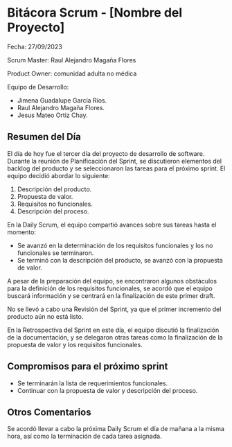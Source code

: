 # Bitácora Scrum - [Nombre del Proyecto]
Fecha: 27/09/2023

Scrum Master: Raul Alejandro Magaña Flores 

Product Owner: comunidad adulta no médica 

Equipo de Desarrollo: 
- Jimena Guadalupe García Ríos.
- Raul Alejandro Magaña Flores.
- Jesus Mateo Ortiz Chay.

## Resumen del Día
El día de hoy fue el tercer día del proyecto de desarrollo de software. Durante la reunión de Planificación del Sprint, se discutieron elementos del backlog del producto y se seleccionaron las tareas para el próximo sprint. El equipo decidió abordar lo siguiente:
1. Descripción del producto.
2. Propuesta de valor.
3. Requisitos no funcionales.
4. Descripción del proceso.

En la Daily Scrum, el equipo compartió avances sobre sus tareas hasta el momento:
- Se avanzó en la determinación de los requisitos funcionales y los no funcionales se terminaron.
- Se terminó con la descripción del producto, se avanzó con la propuesta de valor.

A pesar de la preparación del equipo, se encontraron algunos obstáculos para la definición de los requisitos funcionales, se acordó que el equipo buscará información y se centrará en la finalización de este primer draft.

No se llevó a cabo una Revisión del Sprint, ya que el primer incremento del producto aún no está listo.

En la Retrospectiva del Sprint en este día, el equipo discutió la finalización de la documentación, y se delegaron otras tareas como la finalización de la propuesta de valor y los requisitos funcionales.

## Compromisos para el próximo sprint
- Se terminarán la lista de requerimientos funcionales.
- Continuar con la propuesta de valor y descripción del proceso.

## Otros Comentarios
Se acordó llevar a cabo la próxima Daily Scrum el día de mañana a la misma hora, así como la terminación de cada tarea asignada.

